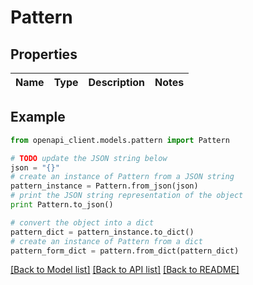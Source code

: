 # Pattern


## Properties
Name | Type | Description | Notes
------------ | ------------- | ------------- | -------------

## Example

```python
from openapi_client.models.pattern import Pattern

# TODO update the JSON string below
json = "{}"
# create an instance of Pattern from a JSON string
pattern_instance = Pattern.from_json(json)
# print the JSON string representation of the object
print Pattern.to_json()

# convert the object into a dict
pattern_dict = pattern_instance.to_dict()
# create an instance of Pattern from a dict
pattern_form_dict = pattern.from_dict(pattern_dict)
```
[[Back to Model list]](../README.md#documentation-for-models) [[Back to API list]](../README.md#documentation-for-api-endpoints) [[Back to README]](../README.md)


